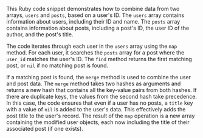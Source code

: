 This Ruby code snippet demonstrates how to combine data from two arrays, `users` and `posts`, based on a user's ID. The `users` array contains information about users, including their ID and name. The `posts` array contains information about posts, including a post's ID, the user ID of the author, and the post's title.

The code iterates through each user in the `users` array using the `map` method. For each user, it searches the `posts` array for a post where the `user_id` matches the user's ID.  The `find` method returns the first matching post, or `nil` if no matching post is found.

If a matching post is found, the `merge` method is used to combine the user and post data. The `merge` method takes two hashes as arguments and returns a new hash that contains all the key-value pairs from both hashes. If there are duplicate keys, the values from the second hash take precedence. In this case, the code ensures that even if a user has no posts, a `title` key with a value of `nil` is added to the user's data.  This effectively adds the post title to the user's record. The result of the `map` operation is a new array containing the modified user objects, each now including the title of their associated post (if one exists).




